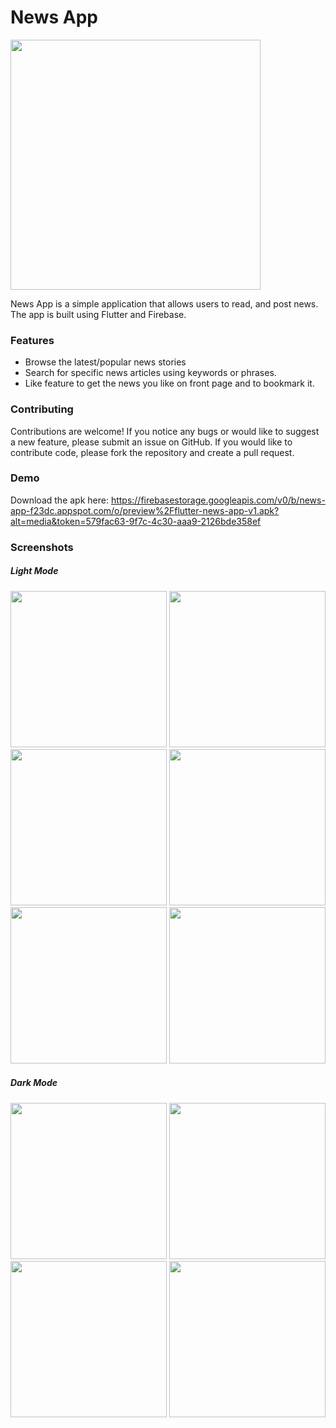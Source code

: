 # News App
<img src="https://firebasestorage.googleapis.com/v0/b/news-app-f23dc.appspot.com/o/preview%2Flogo_main.png?alt=media&token=f8b36c95-b5d1-4a63-9c31-34bff600f17c" href="https://github.com/naim114/news_app" width="400" >

News App is a simple application that allows users to read, and post news. The app is built using Flutter and Firebase.

### Features
- Browse the latest/popular news stories
- Search for specific news articles using keywords or phrases.
- Like feature to get the news you like on front page and to bookmark it.

### Contributing
Contributions are welcome! If you notice any bugs or would like to suggest a new feature, please submit an issue on GitHub. If you would like to contribute code, please fork the repository and create a pull request.

### Demo
Download the apk here: https://firebasestorage.googleapis.com/v0/b/news-app-f23dc.appspot.com/o/preview%2Fflutter-news-app-v1.apk?alt=media&token=579fac63-9f7c-4c30-aaa9-2126bde358ef

### Screenshots
##### Light Mode
<img src="https://firebasestorage.googleapis.com/v0/b/news-app-f23dc.appspot.com/o/preview%2Flogin.png?alt=media&token=20620945-31c4-44c9-b501-eb3e107b3516" width="250" > <img src="https://firebasestorage.googleapis.com/v0/b/news-app-f23dc.appspot.com/o/preview%2Fhome.png?alt=media&token=d07995e6-7bf4-4920-887e-f5ea2d3f9e9e" width=250> <img src="https://firebasestorage.googleapis.com/v0/b/news-app-f23dc.appspot.com/o/preview%2Fnews.png?alt=media&token=c52bb68f-5760-446f-baf5-b577485374f8" width=250> <img src="https://firebasestorage.googleapis.com/v0/b/news-app-f23dc.appspot.com/o/preview%2Fedit_news.png?alt=media&token=593b8fb6-1090-4709-b681-39f4d322b8cc" width=250> <img src="https://firebasestorage.googleapis.com/v0/b/news-app-f23dc.appspot.com/o/preview%2Fupload_image.png?alt=media&token=fc4ada35-926b-4d7f-b94b-a625c6e49c59" width=250> <img src="https://firebasestorage.googleapis.com/v0/b/news-app-f23dc.appspot.com/o/preview%2Fprofile.png?alt=media&token=abc52076-4bd9-444d-a807-09e8c1bc8b62" width=250> 

##### Dark Mode
<img src="https://firebasestorage.googleapis.com/v0/b/news-app-f23dc.appspot.com/o/preview%2Fdark_mode_login.png?alt=media&token=1e18dbc3-9944-4288-9065-0d21d0505f6e" width="250"> <img src="https://firebasestorage.googleapis.com/v0/b/news-app-f23dc.appspot.com/o/preview%2Fdark_mode_signup.png?alt=media&token=33a24240-0b6c-499b-84c2-d9e22a01376a" width="250"> <img src="https://firebasestorage.googleapis.com/v0/b/news-app-f23dc.appspot.com/o/preview%2Fdark_mode_home.png?alt=media&token=30b6d69f-efa6-455b-a0dd-27e49aea5837" width="250"> <img src="https://firebasestorage.googleapis.com/v0/b/news-app-f23dc.appspot.com/o/preview%2Fdark_mode_news.png?alt=media&token=ed114bfa-ad86-49b9-8cfb-149e3e5e6cb1" width="250">
